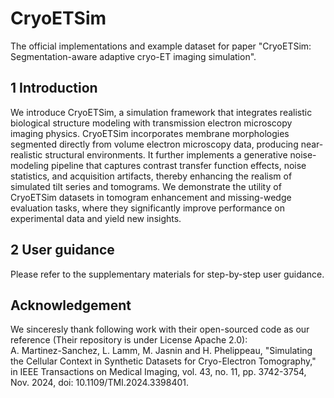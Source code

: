 # CryoETSim
The official implementations and example dataset for paper "CryoETSim: Segmentation-aware adaptive cryo-ET imaging simulation".

## 1 Introduction
We introduce CryoETSim, a simulation framework that integrates realistic biological structure modeling with transmission electron microscopy imaging physics. CryoETSim incorporates membrane morphologies segmented directly from volume electron microscopy data, producing near-realistic structural environments. It further implements a generative noise-modeling pipeline that captures contrast transfer function effects, noise statistics, and acquisition artifacts, thereby enhancing the realism of simulated tilt series and tomograms. We demonstrate the utility of CryoETSim datasets in tomogram enhancement and missing-wedge evaluation tasks, where they significantly improve performance on experimental data and yield new insights.

## 2 User guidance
Please refer to the supplementary materials for step-by-step user guidance.


## Acknowledgement
We sinceresly thank following work with their open-sourced code as our reference (Their repository is under License Apache 2.0): <br>
A. Martinez-Sanchez, L. Lamm, M. Jasnin and H. Phelippeau, "Simulating the Cellular Context in Synthetic Datasets for Cryo-Electron Tomography," in IEEE Transactions on Medical Imaging, vol. 43, no. 11, pp. 3742-3754, Nov. 2024, doi: 10.1109/TMI.2024.3398401.
